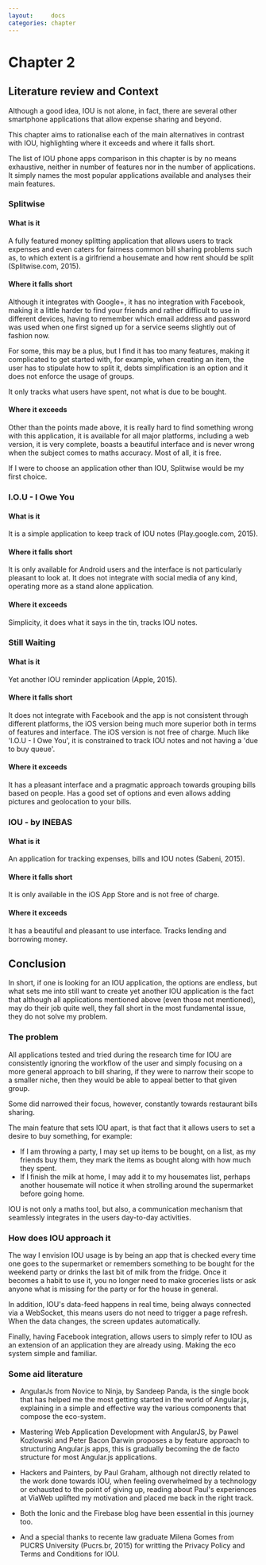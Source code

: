 ```yaml
---
layout:     docs
categories: chapter
---
```


# Chapter 2

## Literature review and Context

Although a good idea, IOU is not alone, in fact, there are several other smartphone applications that allow expense sharing and beyond.

This chapter aims to rationalise each of the main alternatives in contrast with IOU, highlighting where it exceeds and where it falls short.

The list of IOU phone apps comparison in this chapter is by no means exhaustive, neither in number of features nor in the number of applications. It simply names the most popular applications available and analyses their main features.

### Splitwise

#### What is it
A fully featured money splitting application that allows users to track expenses and even caters for fairness common bill sharing problems such as, to which extent is a girlfriend a housemate and how rent should be split (Splitwise.com, 2015).

#### Where it falls short
Although it integrates with Google+, it has no integration with Facebook, making it a little harder to find your friends and rather difficult to use in different devices, having to remember which email address and password was used when one first signed up for a service seems slightly out of fashion now.

For some, this may be a plus, but I find it has too many features, making it complicated to get started with, for example, when creating an item, the user has to stipulate how to split it, debts simplification is an option and it does not enforce the usage of groups.

It only tracks what users have spent, not what is due to be bought.

#### Where it exceeds
Other than the points made above, it is really hard to find something wrong with this application, it is available for all major platforms, including a web version, it is very complete, boasts a beautiful interface and is never wrong when the subject comes to maths accuracy. Most of all, it is free.

If I were to choose an application other than IOU, Splitwise would be my first choice.

### I.O.U - I Owe You

#### What is it
It is a simple application to keep track of IOU notes (Play.google.com, 2015).

#### Where it falls short
It is only available for Android users and the interface is not particularly pleasant to look at. It does not integrate with social media of any kind, operating more as a stand alone application.

#### Where it exceeds
Simplicity, it does what it says in the tin, tracks IOU notes.

### Still Waiting

#### What is it
Yet another IOU reminder application (Apple, 2015).

#### Where it falls short
It does not integrate with Facebook and the app is not consistent through different platforms, the iOS version being much more superior both in terms of features and interface. The iOS version is not free of charge. Much like 'I.O.U - I Owe You', it is constrained to track IOU notes and not having a 'due to buy queue'.

#### Where it exceeds
It has a pleasant interface and a pragmatic approach towards grouping bills based on people. Has a good set of options and even allows adding pictures and geolocation to your bills.

### IOU - by INEBAS

#### What is it
An application for tracking expenses, bills and IOU notes (Sabeni, 2015).

#### Where it falls short
It is only available in the iOS App Store and is not free of charge.

#### Where it exceeds
It has a beautiful and pleasant to use interface. Tracks lending and borrowing money.

## Conclusion
In short, if one is looking for an IOU application, the options are endless, but what sets me into still want to create yet another IOU application is the fact that although all applications mentioned above (even those not mentioned), may do their job quite well, they fall short in the most fundamental issue, they do not solve my problem.

### The problem
All applications tested and tried during the research time for IOU are consistently ignoring the workflow of the user and simply focusing on a more general approach to bill sharing, if they were to narrow their scope to a smaller niche, then they would be able to appeal better to that given group.

Some did narrowed their focus, however, constantly towards restaurant bills sharing.

The main feature that sets IOU apart, is that fact that it allows users to set a desire to buy something, for example:

- If I am throwing a party, I may set up items to be bought, on a list, as my friends buy them, they mark the items as bought along with how much they spent.
- If I finish the milk at home, I may add it to my housemates list, perhaps another housemate will notice it when strolling around the supermarket before going home.

IOU is not only a maths tool, but also, a communication mechanism that seamlessly integrates in the users day-to-day activities.

### How does IOU approach it
The way I envision IOU usage is by being an app that is checked every time one goes to the supermarket or remembers something to be bought for the weekend party or drinks the last bit of milk from the fridge. Once it becomes a habit to use it, you no longer need to make groceries lists or ask anyone what is missing for the party or for the house in general.

In addition, IOU's data-feed happens in real time, being always connected via a WebSocket, this means users do not need to trigger a page refresh. When the data changes, the screen updates automatically.

Finally, having Facebook integration, allows users to simply refer to IOU as an extension of an application they are already using. Making the eco system simple and familiar.

### Some aid literature

- AngularJs from Novice to Ninja, by Sandeep Panda, is the single book that has helped me the most getting started in the world of Angular.js, explaining in a simple and effective way the various components that compose the eco-system.

- Mastering Web Application Development with AngularJS, by Pawel Kozlowski and Peter Bacon Darwin proposes a by feature approach to structuring Angular.js apps, this is gradually becoming the de facto structure for most Angular.js applications.

- Hackers and Painters, by Paul Graham, although not directly related to the work done towards IOU, when feeling overwhelmed by a technology or exhausted to the point of giving up, reading about Paul's experiences at ViaWeb uplifted my motivation and placed me back in the right track.

- Both the Ionic and the Firebase blog have been essential in this journey too.

- And a special thanks to recente law graduate Milena Gomes from PUCRS University (Pucrs.br, 2015) for writting the Privacy Policy and Terms and Conditions for IOU.
